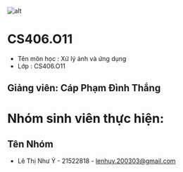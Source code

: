 ![alt](https://www.uit.edu.vn/sites/vi/files/banner_uit.png)
# CS406.O11
- Tên môn học : Xử lý ảnh và ứng dụng
- Lớp : CS406.O11
## Giảng viên: Cáp Phạm Đình Thắng 
# Nhóm sinh viên thực hiện:
## Tên Nhóm

- Lê Thị Như Ý - 21522818 - lenhuy.200303@gmail.com
